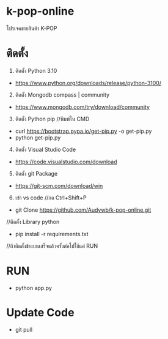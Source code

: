 # k-pop-online
โปรเจคขายสินค้า K-POP

# ติดตั้ง
1. ติดตั้ง Python 3.10
- https://www.python.org/downloads/release/python-3100/
2. ติดตั้ง Mongodb compass | community
- https://www.mongodb.com/try/download/community
3. ติดตั้ง Python pip
//พิมพ์ใน CMD
- curl https://bootstrap.pypa.io/get-pip.py -o get-pip.py
- python get-pip.py
4. ติดตั้ง Visual Studio Code
- https://code.visualstudio.com/download
5. ติดตั้ง git Package
- https://git-scm.com/download/win

6. เข้า vs code
//กด Ctrl+Shift+P
- git Clone https://github.com/Audywb/k-pop-online.git

//ติดตั้ง Library python
- pip install -r requirements.txt

//ถ้าติดตั้งข้างบนเสร็จแล้วครั้งต่อไปใช้แค่ RUN
# RUN
- python app.py

# Update Code
- git pull

